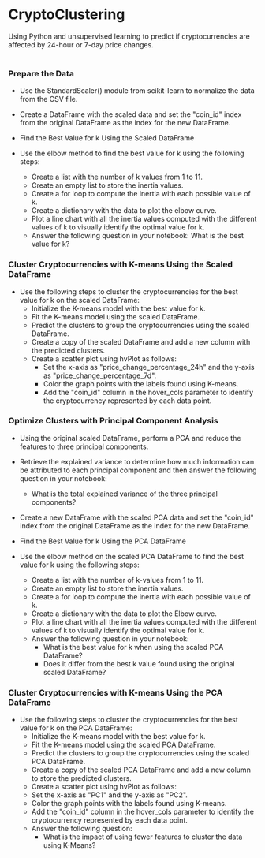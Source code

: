 # CryptoClustering
Using Python and unsupervised learning to predict if cryptocurrencies are affected by 24-hour or 7-day price changes.<br><br>
### Prepare the Data
- Use the StandardScaler() module from scikit-learn to normalize the data from the CSV file.

- Create a DataFrame with the scaled data and set the "coin_id" index from the original DataFrame as the index for the new DataFrame.

- Find the Best Value for k Using the Scaled DataFrame
- Use the elbow method to find the best value for k using the following steps:

  - Create a list with the number of k values from 1 to 11.
  - Create an empty list to store the inertia values.
  - Create a for loop to compute the inertia with each possible value of k.
  - Create a dictionary with the data to plot the elbow curve.
  - Plot a line chart with all the inertia values computed with the different values of k to visually identify the optimal value for k.
  - Answer the following question in your notebook: What is the best value for k?

### Cluster Cryptocurrencies with K-means Using the Scaled DataFrame
- Use the following steps to cluster the cryptocurrencies for the best value for k on the scaled DataFrame:
  - Initialize the K-means model with the best value for k.
  - Fit the K-means model using the scaled DataFrame.
  - Predict the clusters to group the cryptocurrencies using the scaled DataFrame.
  - Create a copy of the scaled DataFrame and add a new column with the predicted clusters.
  - Create a scatter plot using hvPlot as follows:
    - Set the x-axis as "price_change_percentage_24h" and the y-axis as "price_change_percentage_7d".
    - Color the graph points with the labels found using K-means.
    - Add the "coin_id" column in the hover_cols parameter to identify the cryptocurrency represented by each data point.

### Optimize Clusters with Principal Component Analysis
- Using the original scaled DataFrame, perform a PCA and reduce the features to three principal components.

- Retrieve the explained variance to determine how much information can be attributed to each principal component and then answer the following question in your notebook:
  - What is the total explained variance of the three principal components?

- Create a new DataFrame with the scaled PCA data and set the "coin_id" index from the original DataFrame as the index for the new DataFrame.

- Find the Best Value for k Using the PCA DataFrame
- Use the elbow method on the scaled PCA DataFrame to find the best value for k using the following steps:

  - Create a list with the number of k-values from 1 to 11.
  - Create an empty list to store the inertia values.
  - Create a for loop to compute the inertia with each possible value of k.
  - Create a dictionary with the data to plot the Elbow curve.
  - Plot a line chart with all the inertia values computed with the different values of k to visually identify the optimal value for k.
  - Answer the following question in your notebook:
    - What is the best value for k when using the scaled PCA DataFrame?
    - Does it differ from the best k value found using the original scaled DataFrame?

### Cluster Cryptocurrencies with K-means Using the PCA DataFrame
- Use the following steps to cluster the cryptocurrencies for the best value for k on the PCA DataFrame:
    - Initialize the K-means model with the best value for k.
    - Fit the K-means model using the scaled PCA DataFrame.
    - Predict the clusters to group the cryptocurrencies using the scaled PCA DataFrame.
    - Create a copy of the scaled PCA DataFrame and add a new column to store the predicted clusters.
    - Create a scatter plot using hvPlot as follows:
    - Set the x-axis as "PC1" and the y-axis as "PC2".
    - Color the graph points with the labels found using K-means.
    - Add the "coin_id" column in the hover_cols parameter to identify the cryptocurrency represented by each data point.
    - Answer the following question:
      - What is the impact of using fewer features to cluster the data using K-Means?
